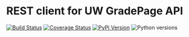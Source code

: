 # REST client for UW GradePage API

[![Build Status](https://api.travis-ci.org/uw-it-aca/uw-restclients-gradepage.svg?branch=master)](https://travis-ci.org/uw-it-aca/uw-restclients-gradepage)
[![Coverage Status](https://coveralls.io/repos/github/uw-it-aca/uw-restclients-gradepage/badge.svg?branch=master)](https://coveralls.io/github/uw-it-aca/uw-restclients-gradepage?branch=master)
[![PyPi Version](https://img.shields.io/pypi/v/uw-restclients-gradepage.svg)](https://pypi.python.org/pypi/uw-restclients-gradepage)
![Python versions](https://img.shields.io/pypi/pyversions/uw-restclients-gradepage.svg)
